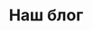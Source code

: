 ---
templateKey: blog
locale: ua
title: 'Наш блог'
name: blog
description: >-
  Рассказываем о самых интересных и нужных товарах made in China. О том, как их продавать и на чем зарабатывать. Обзоры, советы, вдохновение
header:
    images:
        - alt: app mobile
          image: /img/blogBkg.png
---          